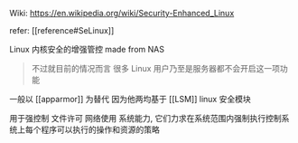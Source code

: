 Wiki: https://en.wikipedia.org/wiki/Security-Enhanced_Linux

refer: [[reference#SeLinux]]

Linux 内核安全的增强管控 made from NAS 

> 不过就目前的情况而言 很多 Linux 用户乃至是服务器都不会开启这一项功能

一般以 [[apparmor]] 为替代 因为他两均基于 [[LSM]] linux 安全模块

用于强控制 文件许可 网络使用 系统能力, 它们力求在系统范围内强制执行控制系统上每个程序可以执行的操作和资源的策略

